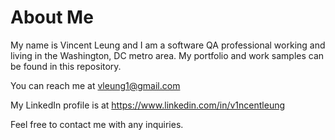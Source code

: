 # About Me
My name is Vincent Leung and I am a software QA professional working and living in the Washington, DC metro area. My portfolio and work samples can be found in this repository.

You can reach me at vleung1@gmail.com

My LinkedIn profile is at https://www.linkedin.com/in/v1ncentleung 

Feel free to contact me with any inquiries.
